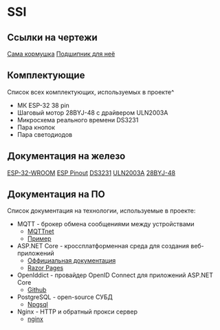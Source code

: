 # SSI

## Ссылки на чертежи

[Сама кормушка](https://www.thingiverse.com/thing:2959685/comments)
[Подшипник для неё](https://www.thingiverse.com/thing:4628063/comments)

## Комплектующие

Список всех комплектующих, используемых в проекте^

- МК ESP-32 38 pin
- Шаговый мотор 28BYJ-48 с драйвером ULN2003A
- Микросхема реального времени DS3231
- Пара кнопок
- Пара светодиодов

## Документация на железо

[ESP-32-WROOM](sources/esp32-wroom_datasheet.pdf)
[ESP Pinout](sources/ESP-32-Dev-Kit-C-V2-Pinout.png)
[DS3231](sources/04-DS3231SN-T-R.pdf)
[ULN2003A](sources/ULN200xA.pdf)
[28BYJ-48](sources/28BYJ-48.pdf)

## Документация на ПО

Список документация на технологии, используемые в проекте:

- MQTT - брокер обмена сообщениями между устройствами
  - [MQTTnet](https://github.com/dotnet/MQTTnet)
  - [Пример](https://voltiq.ru/cloud-mqtt-mosquitto-broker-access-anywhere-digital-ocean/)
- ASP.NET Core - кроссплатформенная среда для создания веб-приложений
  - [Оффициальная документация](https://learn.microsoft.com/ru-ru/aspnet/core/introduction-to-aspnet-core?view=aspnetcore-7.0)
  - [Razor Pages](https://learn.microsoft.com/ru-ru/aspnet/core/razor-pages/?view=aspnetcore-7.0&tabs=visual-studio)
- OpenIddict - провайдер OpenID Connect для приложений ASP.NET Core
  - [Github](https://github.com/openiddict/openiddict-core)
- PostgreSQL - open-source СУБД
  - [Npgsql](https://www.npgsql.org/efcore/)
- Nginx - HTTP и обратный прокси сервер
  - [nginx](https://nginx.org/ru/)
